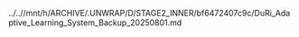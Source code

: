 ../..//mnt/h/ARCHIVE/.UNWRAP/D/STAGE2_INNER/bf6472407c9c/DuRi_Adaptive_Learning_System_Backup_20250801.md